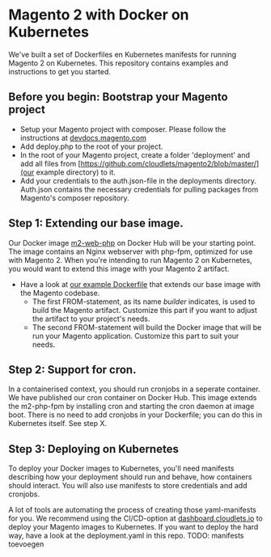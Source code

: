 # Magento 2 with Docker on Kubernetes
We've built a set of Dockerfiles en Kubernetes manifests for running Magento 2 on Kubernetes. This repository contains examples and instructions to get you started. 

## Before you begin: Bootstrap your Magento project ##
  - Setup your Magento project with composer. Please follow the instructions at [devdocs.magento.com](https://devdocs.magento.com/guides/v2.3/install-gde/composer.html)
  - Add deploy.php to the root of your project.
  - In the root of your Magento project, create a folder 'deployment' and add all files from [https://github.com/cloudlets/magento2/blob/master/](our example directory) to it.
  - Add your credentials to the auth.json-file in the deployments directory. Auth.json contains the necessary credentials for pulling packages from Magento's composer repository.

## Step 1: Extending our base image.
Our Docker image [m2-web-php](https://hub.docker.com/r/cloudlets/m2-web-php) on Docker Hub will be your starting point. The image contains an Nginx webserver with php-fpm, optimized for use with Magento 2. When you're intending to run Magento 2 on Kubernetes, you would want to extend this image with your Magento 2 artifact. 
  - Have a look at [our example Dockerfile](https://github.com/cloudlets/magento2/blob/master/examples/Magento2-application/Dockerfile) that extends our base image with the Magento codebase.
    - The first FROM-statement, as its name *builder* indicates, is used to build the Magento artifact. Customize this part if you want to adjust the artifact to your project's needs.
    - The second FROM-statement will build the Docker image that will be run your Magento application. Customize this part to suit your needs.

## Step 2: Support for cron.
In a containerised context, you should run cronjobs in a seperate container. We have published our cron container on Docker Hub. This image extends the m2-php-fpm by installing cron and starting the cron daemon at image boot. There is no need to add cronjobs in your Dockerfile; you can do this in Kubernetes itself. See step X.

## Step 3: Deploying on Kubernetes
To deploy your Docker images to Kubernetes, you'll need manifests describing how your deployment should run and behave, how containers should interact. You will also use manifests to store credentials and add cronjobs. 

A lot of tools are automating the process of creating those yaml-manifests for you. We recommend using the CI/CD-option at [dashboard.cloudlets.io](dashboard.cloudlets.io) to deploy your Magento images to Kubernetes. If you want to deploy the hard way, have a look at the deployment.yaml in this repo. 
TODO: manifests toevoegen
